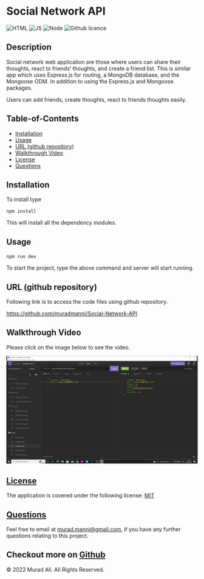 # Social Network API

![HTML](https://img.shields.io/badge/-NODE-orange) ![JS](https://img.shields.io/badge/-JS-yellow) ![Node](https://img.shields.io/badge/-MySQL2-darkgreen)
![Github licence](https://img.shields.io/badge/license-MIT-blue)

## Description

Social network web application are those where users can share their thoughts, react to friends’ thoughts, and create a friend list. This is similar app which uses Express.js for routing, a MongoDB database, and the Mongoose ODM. In addition to using the Express.js and Mongoose packages.

Users can add friends, create thoughts, react to friends thoughts easily.


## Table-of-Contents
* [Installation](#installation)
* [Usage](#usage)
* [URL (github repository)](#urlrepo)
* [Walkthrough Video](#urlvideo)
* [License](#license)
* [Questions](#questions)


## Installation  

To install type

    npm install

This will install all the dependency modules.


## Usage      
    npm run dev

To start the project, type the above command and server will start running.

## URL (github repository)<a name="urlrepo"></a>

Following link is to access the code files using github repository.

https://github.com/muradmanni/Social-Network-API


## Walkthrough Video<a name="urlvideo"></a>
Please click on the image below to see the video.

[![WalkThrough](/images/mainpage.jpg)](https://youtu.be/8BuBv3W8ELU)

## [License](#table-of-contents)
The application is covered under the following license: [MIT](https://choosealicense.com/licenses/mit/)

## [Questions](#table-of-contents)
Feel free to email at murad.manni@gmail.com, if you have any further questions relating to this project.

Checkout more on [Github](https://github.com/muradmanni)
---
© 2022 Murad Ali. All Rights Reserved.
